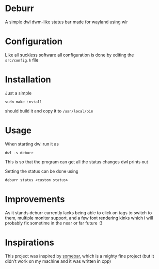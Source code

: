 # Deburr
A simple dwl dwm-like status bar made for wayland using wlr

# Configuration
Like all suckless software all configuration is done by editing the `src/config.h` file

# Installation
Just a simple
```
sudo make install
```
should build it and copy it to `/usr/local/bin`

# Usage
When starting dwl run it as
```
dwl -s deburr
```
This is so that the program can get all the status changes dwl prints out

Setting the status can be done using
```
deburr status <custom status>
```

# Improvements
As it stands deburr currently lacks being able to click on tags to switch to them, multiple monitor support, and a few font rendering kinks which i will probably fix sometime in the near or far future :3

# Inspirations
This project was inspired by [somebar](https://git.sr.ht/~raphi/somebar), which is a mighty fine project (but it didn't work on my machine and it was written in cpp)
